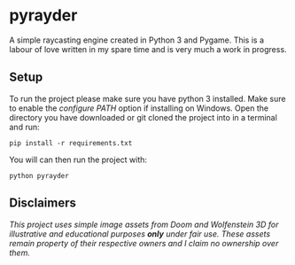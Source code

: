 # pyrayder
A simple raycasting engine created in Python 3 and Pygame. This is a labour of love written in my spare time and is very much a work
in progress.

## Setup
To run the project please make sure you have python 3 installed. Make sure to enable the _configure PATH_ option if installing on Windows. Open the directory you have downloaded or git cloned the project into in a terminal and run:
```
pip install -r requirements.txt
```

You will can then run the project with:
```
python pyrayder
```

## Disclaimers
_This project uses simple image assets from Doom and Wolfenstein 3D for illustrative and educational purposes **only** under fair use.
These assets remain property of their respective owners and I claim no ownership over them._
